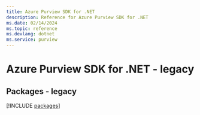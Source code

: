 ```yaml
---
title: Azure Purview SDK for .NET
description: Reference for Azure Purview SDK for .NET
ms.date: 02/14/2024
ms.topic: reference
ms.devlang: dotnet
ms.service: purview
---
```

# Azure Purview SDK for .NET - legacy
## Packages - legacy
[!INCLUDE [packages](purview-index.md)]